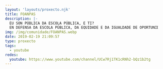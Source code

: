 ```yaml
---
layout: 'layouts/proxecto.njk'
title: FOANPAS
description: |-
  EU SON PÚBLICA DA ESCOLA PÚBLICA, E TI?
  EN DEFENSA DA ESCOLA PÚBLICA, DA EQUIDADE E DA IGUALDADE DE OPORTUNIDADES
img: /img/comunidade/FOANPAS.webp
date: 2019-02-19 21:09:57
type: proxecto
tags:
  - youtube
redes:
  youtube: https://www.youtube.com/channel/UCw7Rj1TK1cRNh2-bQz1b2tg
---
```

